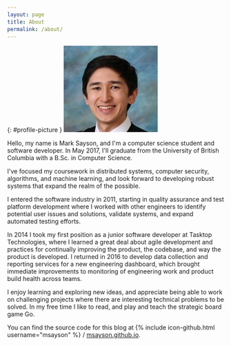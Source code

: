 ```yaml
---
layout: page
title: About
permalink: /about/
---
```


{: #profile-picture }
![alt text](/images/profile_picture.jpg "Profile Picture")

Hello, my name is Mark Sayson, and I'm a computer science student and software developer.  In May 2017, I'll graduate from the University of British Columbia with a B.Sc. in Computer Science.

I've focused my coursework in distributed systems, computer security, algorithms, and machine learning, and look forward to developing robust systems that expand the realm of the possible.

I entered the software industry in 2011, starting in quality assurance and test platform development where I worked with other engineers to identify potential user issues and solutions, validate systems, and expand automated testing efforts.

In 2014 I took my first position as a junior software developer at Tasktop Technologies, where I learned a great deal about agile development and practices for continually improving the product, the codebase, and way the product is developed.  I returned in 2016 to develop data collection and reporting services for a new engineering dashboard, which brought immediate improvements to monitoring of engineering work and product build health across teams.

I enjoy learning and exploring new ideas, and appreciate being able to work on challenging projects where there are interesting technical problems to be solved.  In my free time I like to read, and play and teach the strategic board game Go.

You can find the source code for this blog at
{% include icon-github.html username="msayson" %} /
[msayson.github.io](https://github.com/msayson/msayson.github.io).
